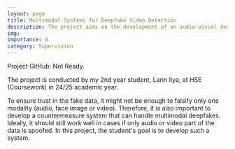 ```yaml
---
layout: page
title: Multimodal Systems for Deepfake Video Detection
description: The project aims on the development of an audio-visual deepfake detection system.
img:
importance: 8
category: Supervision
---
```


Project GitHub: Not Ready.

The project is conducted by my 2nd year student, Larin Ilya, at HSE (Coursework) in 24/25 academic year. 

To ensure trust in the fake data, it might not be enough to falsify only one modality (audio, face image or video). Therefore, it is also important to develop a countermeasure system that can handle multimodal deepfakes. Ideally, it should still work well in cases if only audio or video part of the data is spoofed. In this project, the student's goal is to develop such a system.